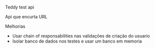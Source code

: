 Teddy test api

Api que encurta URL 


Melhorias
* Usar chain of responsabilities nas validações de criação do usuario
* Isolar banco de dados nos testes e usar um banco em memoria